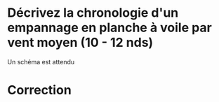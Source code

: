 # Décrivez la chronologie d'un empannage en planche à voile par vent moyen (10 - 12 nds)
Un schéma est attendu

# Correction
